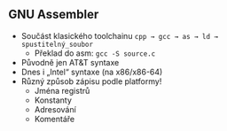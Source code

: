 
GNU Assembler
--------------
* Součást klasického toolchainu
  `cpp → gcc → as → ld → spustitelný_soubor`
    - Překlad do asm: `gcc -S source.c`
* Původně jen AT&T syntaxe
* Dnes i „Intel“ syntaxe (na x86/x86-64)
* Různý způsob zápisu podle platformy!
    - Jména registrů
    - Konstanty
    - Adresování
    - Komentáře
